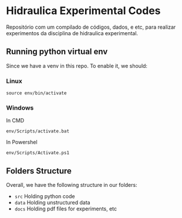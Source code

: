 # Hidraulica Experimental Codes

Repositório com um compilado de códigos, dados, e etc, para realizar experimentos da disciplina de hidraulica experimental.

## Running python virtual env

Since we have a venv in this repo.
To enable it, we should:

### Linux 

`source env/bin/activate`

### Windows

In CMD

`env/Scripts/activate.bat`

In Powershel

`env/Scripts/Activate.ps1`

## Folders Structure

Overall, we have the following structure in our folders:

* `src` Holding python code 
* `data` Holding unstructured data
* `docs` Holding pdf files for experiments, etc
